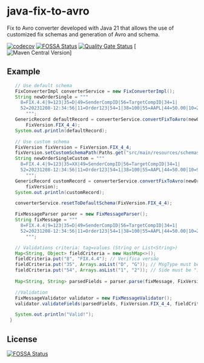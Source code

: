 # java-fix-to-avro
Fix to Avro converter developed with Java 21 that allows the use of customized fix schemas and generation of Avro and schema.

[![codecov](https://codecov.io/github/darioajr/java-fix-to-avro/branch/main/graph/badge.svg?style=flat-square)](https://app.codecov.io/github/darioajr/java-fix-to-avro) [![FOSSA Status](https://app.fossa.com/api/projects/git%2Bgithub.com%2Fdarioajr%2Fjava-fix-to-avro.svg?type=shield)](https://app.fossa.com/projects/git%2Bgithub.com%2Fdarioajr%2Fjava-fix-to-avro?ref=badge_shield) [![Quality Gate Status](https://sonarcloud.io/api/project_badges/measure?project=darioajr_java-fix-to-avro&metric=alert_status)](https://sonarcloud.io/summary/new_code?id=darioajr_java-fix-to-avro) [![Maven Central Version](https://img.shields.io/maven-central/v/io.github.darioajr.converter/fixtoavro)]




## Example
 ```java
    // Use default schema
    FixConverterImpl converterService = new FixConverterImpl();
    String newOrderSingle = """
      8=FIX.4.4|9=123|35=D|49=SenderCompID|56=TargetCompID|34=1|
      52=20231208-12:34:56|11=Order123|54=1|38=100|55=AAPL|44=50.00|10=242|
        """;
    GenericRecord defaultRecord = converterService.convertFixToAvro(newOrderSingle,
        FixVersion.FIX_4_4);
    System.out.println(defaultRecord);

    // Use custom schema
    FixVersion fixVersion = FixVersion.FIX_4_4;
    fixVersion.setCustomSchemaPath(Paths.get("src/main/resources/schemas/FIX44_custom.xml"));
    String newOrderSingleCustom = """
      8=FIX.4.4|9=123|35=XX|49=SenderCompID|56=TargetCompID|34=1|
      52=20231208-12:34:56|11=Order123|54=1|38=100|55=AAPL|44=50.00|10=94|
        """;
    GenericRecord customRecord = converterService.convertFixToAvro(newOrderSingleCustom,
        fixVersion);
    System.out.println(customRecord);

    converterService.resetToDefaultSchema(FixVersion.FIX_4_4);

    FixMessageParser parser = new FixMessageParser();
    String fixMessage = """
      8=FIX.4.4|9=123|35=D|49=SenderCompID|56=TargetCompID|34=1|
      52=20231208-12:34:56|11=Order123|54=1|38=100|55=AAPL|44=50.00|10=242|
        """;

    // Validations criteria: tag=values (String or List<String>)
    Map<String, Object> fieldCriteria = new HashMap<>();
    fieldCriteria.put("8", "FIX.4.4"); // Verifica versão
    fieldCriteria.put("35", Arrays.asList("D", "G")); // MsgType must be "D" or "G"
    fieldCriteria.put("54", Arrays.asList("1", "2")); // Side must be "1" or "2"
  
    Map<String, String> parsedFields = parser.parse(fixMessage, FixVersion.FIX_4_4);

    //Validation
    FixMessageValidator validator = new FixMessageValidator();
    validator.validateFields(parsedFields, FixVersion.FIX_4_4, fieldCriteria);

    System.out.println("Valid!");
  }
  ```
  
## License
[![FOSSA Status](https://app.fossa.com/api/projects/git%2Bgithub.com%2Fdarioajr%2Fjava-fix-to-avro.svg?type=large)](https://app.fossa.com/projects/git%2Bgithub.com%2Fdarioajr%2Fjava-fix-to-avro?ref=badge_large)